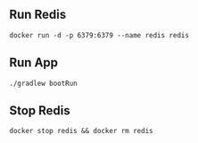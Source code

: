 ## Run Redis
`docker run -d -p 6379:6379 --name redis redis`
## Run App
`./gradlew bootRun`
## Stop Redis
`docker stop redis && docker rm redis`